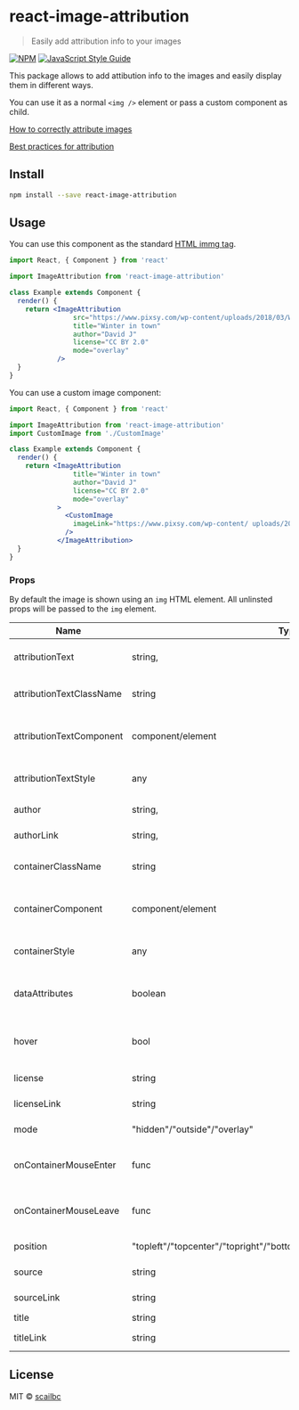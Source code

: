 # react-image-attribution

> Easily add attribution info to your images

[![NPM](https://img.shields.io/npm/v/react-image-attribution.svg)](https://www.npmjs.com/package/react-image-attribution) [![JavaScript Style Guide](https://img.shields.io/badge/code_style-standard-brightgreen.svg)](https://standardjs.com)

This package allows to add attibution info to the images and easily display them in different ways.

You can use it as a normal `<img />` element or pass a custom component as child.

[How to correctly attribute images](https://www.pixsy.com/academy/image-user/correctly-attribute-images/)

[Best practices for attribution](https://wiki.creativecommons.org/wiki/best_practices_for_attribution)

## Install

```bash
npm install --save react-image-attribution
```

## Usage

You can use this component as the standard [HTML immg tag](https://www.w3schools.com/tags/tag_img.asp).

```jsx
import React, { Component } from 'react'

import ImageAttribution from 'react-image-attribution'

class Example extends Component {
  render() {
    return <ImageAttribution
                src="https://www.pixsy.com/wp-content/uploads/2018/03/Winter-in-town-David-J-CC-BY-2.0.jpg"
                title="Winter in town"
                author="David J"
                license="CC BY 2.0"
                mode="overlay"
            />
  }
}
```

You can use a custom image component:

```jsx
import React, { Component } from 'react'

import ImageAttribution from 'react-image-attribution'
import CustomImage from './CustomImage'

class Example extends Component {
  render() {
    return <ImageAttribution
                title="Winter in town"
                author="David J"
                license="CC BY 2.0"
                mode="overlay"
            >
              <CustomImage
                imageLink="https://www.pixsy.com/wp-content/ uploads/2018/03/Winter-in-town-David-J-CC-BY-2.0.jpg"
              />
            </ImageAttribution>
  }
}
```

### Props

By default the image is shown using an `img` HTML element. All unlinsted props will be passed to the `img` element.

| Name | Type | Deafult | Description |
| - | - | - | - |
| attributionText | string, | null | Replace the attribution text with a custom text |
| attributionTextClassName | string | null | Class assigned to the attribution text element |
| attributionTextComponent | component/element | "figcaption" | Custom component or html element used for the attribution text|
| attributionTextStyle | any | null | Style assigned to the attribution text element |
| author | string, | null | Picture's author name |
| authorLink | string, | null | Link assigned to the `author` text |
| containerClassName | string | null | Class of the img container, not used with `mode: hidden` |
| containerComponent | component/element | "figure" | Component/element of the img container, not used with `mode: hidden` |
| containerStyle | any | null | Style  of the img container, not used with `mode: hidden`|
| dataAttributes | boolean | true | If true add picture informations as [data-* attributes](https://www.w3schools.com/tags/att_global_data.asp) to the img element |
| hover | bool | false | If true, show attribution text only when the mouse is hover the image |
| license | string | null | License applied to the picture |
| licenseLink | string | null | Link assigned to the `license` text |
| mode | "hidden"/"outside"/"overlay" | "overlay" | Mode to display the attribution text |
| onContainerMouseEnter | func | null | `onMouseEnter` listener of the img container, not used with `mode: hidden |
| onContainerMouseLeave | func | null | `onMouseLeave` listener of the img container, not used with `mode: hidden |
| position | "topleft"/"topcenter"/"topright"/"bottomleft"/"bottomcenter"/"bottomright" | "bottomright" | Position of the attribution text |
| source | string | null | Source of the picture |
| sourceLink | string | null | Link assigned to the `source` text |
| title | string | null | Title of the picture |
| titleLink | string | null | Link assigned to the `title` text |

## License

MIT © [scailbc](https://github.com/scailbc)

